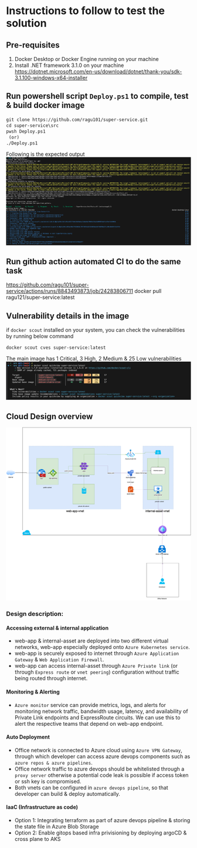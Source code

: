 # Instructions to follow to test the solution
## Pre-requisites 
1. Docker Desktop or Docker Engine running on your machine 
2. Install .NET framework 3.1.0 on your machine 
    https://dotnet.microsoft.com/en-us/download/dotnet/thank-you/sdk-3.1.100-windows-x64-installer

## Run powershell script `Deploy.ps1` to compile, test & build docker image
```
git clone https://github.com/ragu101/super-service.git
cd super-service\src
pwsh Deploy.ps1
 (or)
./Deploy.ps1
```
Following is the expected output
![output](images/build.png)

## Run github action automated CI to do the same task 
https://github.com/ragu101/super-service/actions/runs/8843493873/job/24283806711
docker pull ragu121/super-service:latest

## Vulnerability details in the image 
if `docker scout` installed on your system, you can check the vulnerabilities by running below command
```
docker scout cves super-service:latest
```
The main image has 1 Critical, 3 High, 2 Medium & 25 Low vulnerabilities 
![vunerability](images/docker-image-vulnerability.png)

## Cloud Design overview
![design](./images/axi.png)

### Design description:
#### Accessing external & internal application
- web-app & internal-asset are deployed into two different virtual networks, web-app especially deployed onto `Azure Kubernetes service`.
- web-app is securely exposed to internet through `Azure Application Gateway` & `Web Application Firewall`.
- web-app can access internal-asset through `Azure Private link` (or through `Express route` or `vnet peering`) configuration without traffic being routed through internet.
#### Monitoring & Alerting
- `Azure monitor` service can provide metrics, logs, and alerts for monitoring network traffic, bandwidth usage, latency, and availability of Private Link endpoints and ExpressRoute circuits. We can use this to alert the respective teams that depend on web-app endpoint.
#### Auto Deployment
- Office network is connected to Azure cloud using `Azure VPN Gateway`, through which developer can access azure devops components such as `azure repos & azure pipelines`.
- Office network traffic to azure devops should be whitelisted through a `proxy server` otherwise a potential code leak is possible if access token or ssh key is compromised.
- Both vnets can be configured in `azure devops pipeline`, so that developer can build & deploy automatically.
#### IaaC (Infrastructure as code)
- Option 1: Integrating terraform as part of azure devops pipeline & storing the state file in Azure Blob Storage 
- Option 2: Enable gitops based infra privisioning by deploying argoCD & cross plane to AKS